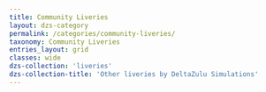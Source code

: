 ```yaml
---
title: Community Liveries
layout: dzs-category
permalink: /categories/community-liveries/
taxonomy: Community Liveries
entries_layout: grid
classes: wide
dzs-collection: 'liveries'
dzs-collection-title: 'Other liveries by DeltaZulu Simulations'
---
```

